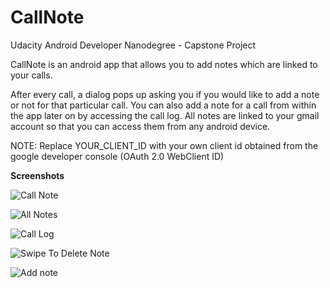 # CallNote
Udacity Android Developer Nanodegree - Capstone Project

CallNote is an android app that allows you to add notes which are linked to your calls.

After every call, a dialog pops up asking you if you would like to add a note or not for that particular call.
You can also add a note for a call from within the app later on by accessing the call log.
All notes are linked to your gmail account so that you can access them from any android device.

NOTE: Replace YOUR_CLIENT_ID with your own client id obtained from the google developer console (OAuth 2.0 WebClient ID)

<b>Screenshots</b>

![Call Note](screenshots/Screenshot_20170520-233909.png)

![All Notes](screenshots/Screenshot_20170520-234023.png "All notes")

![Call Log](screenshots/Screenshot_20170520-234028.png "Add note from call log")

![Swipe To Delete Note](screenshots/Screenshot_20170520-234100.png "Swipe to delete note")

![Add note](screenshots/Screenshot_20170520-234358.png "Add note")

